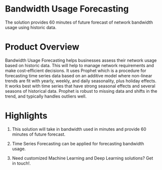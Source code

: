 # Bandwidth Usage Forecasting
The solution provides 60 minutes of future forecast of network bandwidth usage using historic data.

# Product Overview
Bandwidth Usage Forecasting helps businesses assess their network usage based on historic data. This will help to manage network requirements and make cost-efficient decisions. It uses Prophet which is a procedure for forecasting time series data based on an additive model where non-linear trends are fit with yearly, weekly, and daily seasonality, plus holiday effects. It works best with time series that have strong seasonal effects and several seasons of historical data. Prophet is robust to missing data and shifts in the trend, and typically handles outliers well.

# Highlights
1. This solution will take in bandwidth used in minutes and provide 60 minutes of future forecast.

2. Time Series Forecasting can be applied for forecasting bandwidth usage.

3. Need customized Machine Learning and Deep Learning solutions? Get in touch!.
